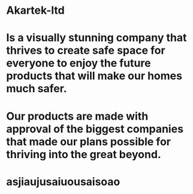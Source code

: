 # Akartek-ltd
# Is a visually stunning company that thrives to create safe space for everyone to enjoy the future products that will make our homes much safer.
# Our products are made with approval of the biggest companies that made our plans possible for thriving into the great beyond.
# asjiaujusaiuousaisoao
